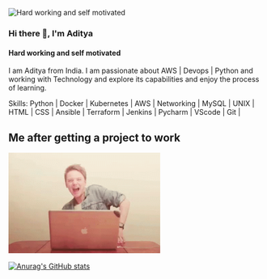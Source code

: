 ![Hard working and self motivated](https://media.licdn.com/dms/image/D5603AQHawlJg9wcAvA/profile-displayphoto-shrink_200_200/0/1699963265778?e=1722470400&v=beta&t=_i4N22GWWgztYAPzwOdIh9VqA4JXsKwJ2UUmQ97ykyY)

### Hi there 👋, I'm Aditya
#### Hard working and self motivated

I am Aditya from India. I am passionate about AWS | Devops | Python and working with Technology and explore its capabilities and enjoy the process of learning.


Skills: Python | Docker | Kubernetes | AWS | Networking | MySQL | UNIX | HTML | CSS |  Ansible | Terraform | Jenkins | Pycharm | VScode | Git |

## Me after getting a project to work
<img src="https://github.com/ADITYA1234556/ADITYA1234556/blob/main/dance-excited.gif" width = 300 />


[![Anurag's GitHub stats](https://github-readme-stats.vercel.app/api?username=ADITYA1234556)](https://github.com/anuraghazra/github-readme-stats)


<!--
**ADITYA1234556/ADITYA1234556** is a ✨ _special_ ✨ repository because its `README.md` (this file) appears on your GitHub profile.

Here are some ideas to get you started:

- 🔭 I’m currently working on ...
- 🌱 I’m currently learning ...
- 👯 I’m looking to collaborate on ...
- 🤔 I’m looking for help with ...
- 💬 Ask me about ...
- 📫 How to reach me: ...
- 😄 Pronouns: ...
- ⚡ Fun fact: ...
-->
